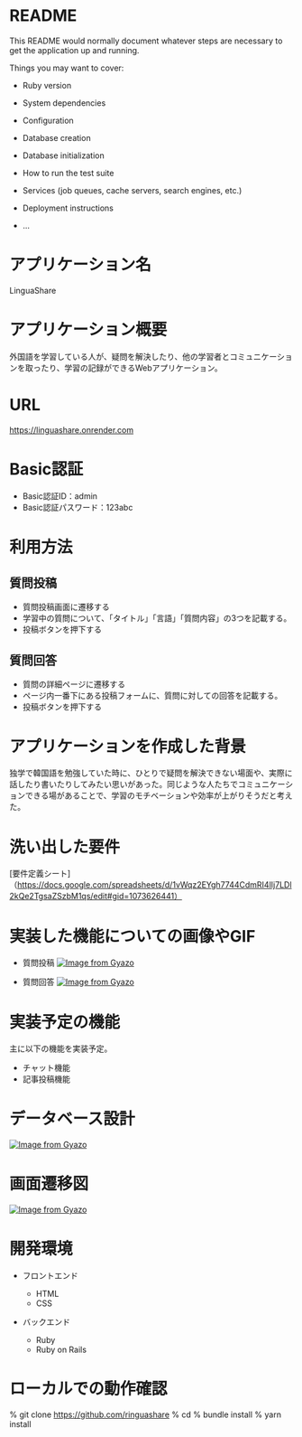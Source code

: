 # README

This README would normally document whatever steps are necessary to get the
application up and running.

Things you may want to cover:

* Ruby version

* System dependencies

* Configuration

* Database creation

* Database initialization

* How to run the test suite

* Services (job queues, cache servers, search engines, etc.)

* Deployment instructions

* ...

# アプリケーション名
LinguaShare

# アプリケーション概要
外国語を学習している人が、疑問を解決したり、他の学習者とコミュニケーションを取ったり、学習の記録ができるWebアプリケーション。

# URL
https://linguashare.onrender.com

# Basic認証
* Basic認証ID：admin
* Basic認証パスワード：123abc

# 利用方法
## 質問投稿
* 質問投稿画面に遷移する
* 学習中の質問について、「タイトル」「言語」「質問内容」の3つを記載する。
* 投稿ボタンを押下する

## 質問回答
* 質問の詳細ページに遷移する
* ページ内一番下にある投稿フォームに、質問に対しての回答を記載する。
* 投稿ボタンを押下する


# アプリケーションを作成した背景
独学で韓国語を勉強していた時に、ひとりで疑問を解決できない場面や、実際に話したり書いたりしてみたい思いがあった。同じような人たちでコミュニケーションできる場があることで、学習のモチベーションや効率が上がりそうだと考えた。

# 洗い出した要件
[要件定義シート]（https://docs.google.com/spreadsheets/d/1vWqz2EYgh7744CdmRI4lIj7LDl2kQe2TgsaZSzbM1qs/edit#gid=1073626441）

# 実装した機能についての画像やGIF
* 質問投稿
[![Image from Gyazo](https://i.gyazo.com/265e70cbfe18a6dfd33f434b2c4bcb53.gif)](https://gyazo.com/265e70cbfe18a6dfd33f434b2c4bcb53)


* 質問回答
[![Image from Gyazo](https://i.gyazo.com/337fc01c2f489d38d99efc3d079d5d71.gif)](https://gyazo.com/337fc01c2f489d38d99efc3d079d5d71)

# 実装予定の機能
主に以下の機能を実装予定。
* チャット機能
* 記事投稿機能

# データベース設計
[![Image from Gyazo](https://i.gyazo.com/a17c2bce5c6feaa9ea10dbec4a063d52.png)](https://gyazo.com/a17c2bce5c6feaa9ea10dbec4a063d52)

# 画面遷移図
[![Image from Gyazo](https://i.gyazo.com/10fc2b84673cedda07ae564227e82ffb.png)](https://gyazo.com/10fc2b84673cedda07ae564227e82ffb)

# 開発環境
* フロントエンド
  * HTML
  * CSS

* バックエンド
  * Ruby
  * Ruby on Rails

# ローカルでの動作確認
% git clone https://github.com/ringuashare
% cd
% bundle install
% yarn install



